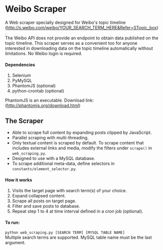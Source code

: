 # Weibo Scraper
A Web scraper specially designed for Weibo's topic timeline (http://s.weibo.com/weibo/YOUR_SEARCH_TERM_HERE&Refer=STopic_box).<br />The Weibo API does not provide an endpoint to obtain data published on the topic timeline. This scraper serves as a convenient too for anyone interested in downloading data on the topic timeline automatically without limitations. No Weibo login is required. 
 #### Dependencies
1. Selenium
2. PyMySQL
3. PhantomJS (optional)
4. python-crontab (optional) 

PhantomJS is an executable. Download link: (http://phantomjs.org/download.html)
 ## The Scraper
* Able to scrape full content by expanding posts clipped by JavaScript.
* Parallel scraping with multi-threading.
* Only textual content is scraped by default. To scrape content that includes external links and media, modify the filters under `scrape()` in `web_scraping.py`.
* Designed to use with a MySQL database.
* To scrape additional meta-data, define selectors in `constants/element_selector.py`.
 #### How it works
1. Visits the target page with search term(s) of your choice.
2. Expand collapsed content.
3. Scrape all posts on target page.
4. Filter and save posts to database.
5. Repeat step 1 to 4 at time interval defined in a cron job (optional).
 #### To run:
`python web_scraping.py [SEARCH TERM] [MYSQL TABLE NAME]` <br />Multiple search terms are supported. MySQL table name must be the last argument.
